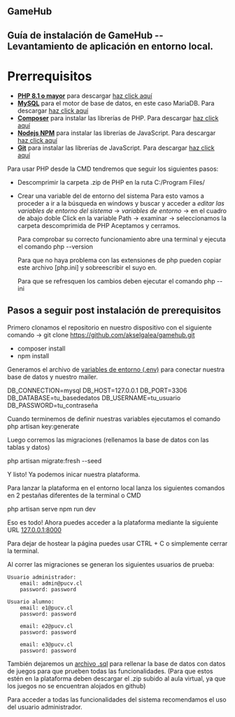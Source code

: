 ## GameHub
[](./public/assets/logo.svg)
## Guía de instalación de GameHub --Levantamiento de aplicación en entorno local.

# Prerrequisitos

- **[PHP 8.1 o mayor](https://windows.php.net/download#php-8.2)** para descargar [haz click aquí](https://windows.php.net/downloads/releases/php-8.2.7-Win32-vs16-x64.zip)
- **[MySQL](https://mariadb.org/)** para el motor de base de datos, en este caso MariaDB. Para descargar [haz click aquí](https://mariadb.org/download/?t=mariadb&p=mariadb&r=11.0.2&os=windows&cpu=x86_64&pkg=msi&m=insacom)
- **[Composer](https://getcomposer.org/download/)** para instalar las librerías de PHP. Para descargar [haz click aquí](https://getcomposer.org/Composer-Setup.exe)
- **[Nodejs NPM](https://nodejs.org/en/download)** para instalar las librerías de JavaScript. Para descargar [haz click aquí](https://nodejs.org/dist/v18.16.0/node-v18.16.0-x64.msi)
- **[Git](https://git-scm.com/download/win)** para instalar las librerías de JavaScript. Para descargar [haz click aquí](https://nodejs.org/dist/v18.16.0/node-v18.16.0-x64.msi)

Para usar PHP desde la CMD tendremos que seguir los siguientes pasos:

- Descomprimir la carpeta .zip de PHP en la ruta C:/Program Files/

- Crear una variable del de entorno del sistema
    Para esto vamos a proceder a ir a la búsqueda en windows y buscar y acceder a *editar las variables de entorno del sistema* -> *variables de entorno* -> en el cuadro de abajo doble Click en la variable Path -> examinar -> seleccionamos la carpeta descomprimida de PHP
    Aceptamos y cerramos.

    Para comprobar su correcto funcionamiento abre una terminal y ejecuta el comando php --version

    Para que no haya problema con las extensiones de php pueden copiar este archivo [php.ini] y sobreescribir el suyo en.

    Para que se refresquen los cambios deben ejecutar el comando php --ini


## Pasos a seguir post instalación de prerequisitos

Primero clonamos el repositorio en nuestro dispositivo con el siguiente comando -> git clone https://github.com/akselgalea/gamehub.git

- composer install
- npm install

Generamos el archivo de [variables de entorno (.env)](./docs/.env.example) para conectar nuestra base de datos y nuestro mailer.

DB_CONNECTION=mysql
DB_HOST=127.0.0.1
DB_PORT=3306
DB_DATABASE=tu_basededatos
DB_USERNAME=tu_usuario
DB_PASSWORD=tu_contraseña

Cuando terminemos de definir nuestras variables ejecutamos el comando php artisan key:generate

Luego corremos las migraciones (rellenamos la base de datos con las tablas y datos)

php artisan migrate:fresh --seed

Y listo! Ya podemos inicar nuestra plataforma.

Para lanzar la plataforma en el entorno local lanza los siguientes comandos en 2 pestañas diferentes de la terminal o CMD

php artisan serve
npm run dev

Eso es todo! Ahora puedes acceder a la plataforma mediante la siguiente URL [127.0.0.1:8000](127.0.0.1:8000)

Para dejar de hostear la página puedes usar CTRL + C o simplemente cerrar la terminal.

Al correr las migraciones se generan los siguientes usuarios de prueba:

    Usuario administrador:
        email: admin@pucv.cl
        password: password

    Usuario alumno:
        email: e1@pucv.cl
        password: password

        email: e2@pucv.cl
        password: password

        email: e3@pucv.cl
        password: password

También dejaremos un [archivo .sql](./docs/gamehub.sql) para rellenar la base de datos con datos de juegos para que prueben todas las funcionalidades.
(Para que estos estén en la plataforma deben descargar el .zip subido al aula virtual, ya que los juegos no se encuentran alojados en github)

Para acceder a todas las funcionalidades del sistema recomendamos el uso del usuario administrador.
